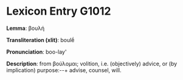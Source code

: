 # Lexicon Entry G1012

**Lemma**: βουλή

**Transliteration (xlit)**: boulḗ

**Pronunciation**: boo-lay'

**Description**:
from βούλομαι; volition, i.e. (objectively) advice, or (by implication) purpose:--+ advise, counsel, will.
